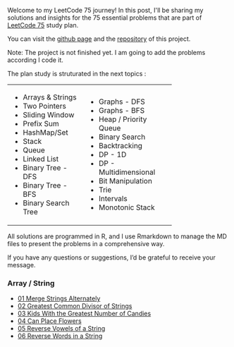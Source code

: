 Welcome to my LeetCode 75 journey! In this post, I'll be sharing my solutions and insights for the 75 essential problems that are part of [LeetCode 75](https://leetcode.com/studyplan/leetcode-75/) study plan.

You can visit the [github page](https://joelcae.github.io/leetcode-75/) and the [repository](https://github.com/JoelCae/leetcode-75) of this project. 

Note: The project is not finished yet. I am going to add the problems according I code it. 

The plan study is struturated in the next topics :

<table style="width:74%;">
<colgroup>
<col style="width: 34%" />
<col style="width: 38%" />
</colgroup>
<tbody>
<tr class="odd">
<td><ul>
<li>Arrays &amp; Strings</li>
<li>Two Pointers</li>
<li>Sliding Window</li>
<li>Prefix Sum</li>
<li>HashMap/Set</li>
<li>Stack</li>
<li>Queue</li>
<li>Linked List</li>
<li>Binary Tree - DFS</li>
<li>Binary Tree - BFS</li>
<li>Binary Search Tree</li>
</ul></td>
<td><ul>
<li>Graphs - DFS</li>
<li>Graphs - BFS</li>
<li>Heap / Priority Queue</li>
<li>Binary Search</li>
<li>Backtracking</li>
<li>DP - 1D</li>
<li>DP - Multidimensional</li>
<li>Bit Manipulation</li>
<li>Trie</li>
<li>Intervals</li>
<li>Monotonic Stack</li>
</ul></td>
</tr>
</tbody>
</table>

All solutions are programmed in R, and I use Rmarkdown to manage the MD files to present the problems in a comprehensive way.

If you have any questions or suggestions, I’d be grateful to receive your message. 

### Array / String
- [01 Merge Strings Alternately](posts/01_1768_Merge_Strings_Alternately)
- [02 Greatest Common Divisor of Strings](posts/02_1071_Greatest_Common_Divisor_of_Strings)
- [03 Kids With the Greatest Number of Candies](posts/03_1431_Kids_With_the_Greatest_Number_of_Candies)
- [04 Can Place Flowers](posts/04_650_Can_Place_Flowers)
- [05 Reverse Vowels of a String](posts/05_345_Reverse_Vowels_of_a_String)
- [06 Reverse Words in a String](posts/06_151_Reverse_Words_in_a_String)

